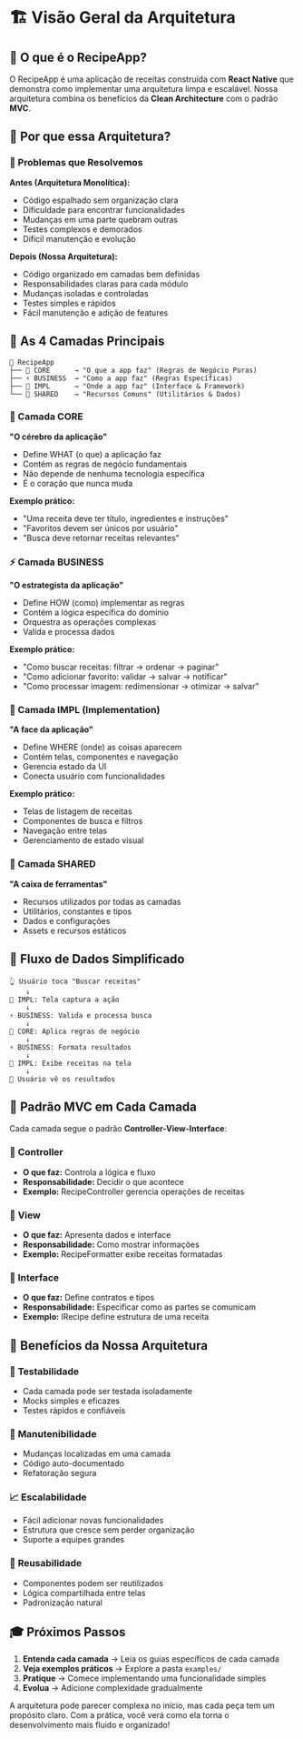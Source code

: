 # 🏗️ Visão Geral da Arquitetura

## 🎯 O que é o RecipeApp?

O RecipeApp é uma aplicação de receitas construída com **React Native** que demonstra como implementar uma arquitetura limpa e escalável. Nossa arquitetura combina os benefícios da **Clean Architecture** com o padrão **MVC**.

## 🌟 Por que essa Arquitetura?

### 🧩 Problemas que Resolvemos

**Antes (Arquitetura Monolítica):**
- Código espalhado sem organização clara
- Dificuldade para encontrar funcionalidades
- Mudanças em uma parte quebram outras
- Testes complexos e demorados
- Difícil manutenção e evolução

**Depois (Nossa Arquitetura):**
- Código organizado em camadas bem definidas
- Responsabilidades claras para cada módulo
- Mudanças isoladas e controladas
- Testes simples e rápidos
- Fácil manutenção e adição de features

## 🏢 As 4 Camadas Principais

```
📱 RecipeApp
├── 🎯 CORE      → "O que a app faz" (Regras de Negócio Puras)
├── ⚡ BUSINESS  → "Como a app faz" (Regras Específicas)
├── 📱 IMPL      → "Onde a app faz" (Interface & Framework)
└── 🔗 SHARED    → "Recursos Comuns" (Utilitários & Dados)
```

### 🎯 Camada CORE
**"O cérebro da aplicação"**
- Define WHAT (o que) a aplicação faz
- Contém as regras de negócio fundamentais
- Não depende de nenhuma tecnologia específica
- É o coração que nunca muda

**Exemplo prático:**
- "Uma receita deve ter título, ingredientes e instruções"
- "Favoritos devem ser únicos por usuário"
- "Busca deve retornar receitas relevantes"

### ⚡ Camada BUSINESS
**"O estrategista da aplicação"**
- Define HOW (como) implementar as regras
- Contém a lógica específica do domínio
- Orquestra as operações complexas
- Valida e processa dados

**Exemplo prático:**
- "Como buscar receitas: filtrar → ordenar → paginar"
- "Como adicionar favorito: validar → salvar → notificar"
- "Como processar imagem: redimensionar → otimizar → salvar"

### 📱 Camada IMPL (Implementation)
**"A face da aplicação"**
- Define WHERE (onde) as coisas aparecem
- Contém telas, componentes e navegação
- Gerencia estado da UI
- Conecta usuário com funcionalidades

**Exemplo prático:**
- Telas de listagem de receitas
- Componentes de busca e filtros
- Navegação entre telas
- Gerenciamento de estado visual

### 🔗 Camada SHARED
**"A caixa de ferramentas"**
- Recursos utilizados por todas as camadas
- Utilitários, constantes e tipos
- Dados e configurações
- Assets e recursos estáticos

## 🔄 Fluxo de Dados Simplificado

```
👆 Usuário toca "Buscar receitas"
    ↓
📱 IMPL: Tela captura a ação
    ↓
⚡ BUSINESS: Valida e processa busca
    ↓
🎯 CORE: Aplica regras de negócio
    ↓
⚡ BUSINESS: Formata resultados
    ↓
📱 IMPL: Exibe receitas na tela
    ↓
👀 Usuário vê os resultados
```

## 🎨 Padrão MVC em Cada Camada

Cada camada segue o padrão **Controller-View-Interface**:

### 📁 **Controller**
- **O que faz:** Controla a lógica e fluxo
- **Responsabilidade:** Decidir o que acontece
- **Exemplo:** RecipeController gerencia operações de receitas

### 🎨 **View**
- **O que faz:** Apresenta dados e interface
- **Responsabilidade:** Como mostrar informações
- **Exemplo:** RecipeFormatter exibe receitas formatadas

### 🔌 **Interface**
- **O que faz:** Define contratos e tipos
- **Responsabilidade:** Especificar como as partes se comunicam
- **Exemplo:** IRecipe define estrutura de uma receita

## 🌊 Benefícios da Nossa Arquitetura

### 🧪 **Testabilidade**
- Cada camada pode ser testada isoladamente
- Mocks simples e eficazes
- Testes rápidos e confiáveis

### 🔧 **Manutenibilidade**
- Mudanças localizadas em uma camada
- Código auto-documentado
- Refatoração segura

### 📈 **Escalabilidade**
- Fácil adicionar novas funcionalidades
- Estrutura que cresce sem perder organização
- Suporte a equipes grandes

### 🔄 **Reusabilidade**
- Componentes podem ser reutilizados
- Lógica compartilhada entre telas
- Padronização natural

## 🎓 Próximos Passos

1. **Entenda cada camada** → Leia os guias específicos de cada camada
2. **Veja exemplos práticos** → Explore a pasta `examples/`
3. **Pratique** → Comece implementando uma funcionalidade simples
4. **Evolua** → Adicione complexidade gradualmente

A arquitetura pode parecer complexa no início, mas cada peça tem um propósito claro. Com a prática, você verá como ela torna o desenvolvimento mais fluido e organizado!